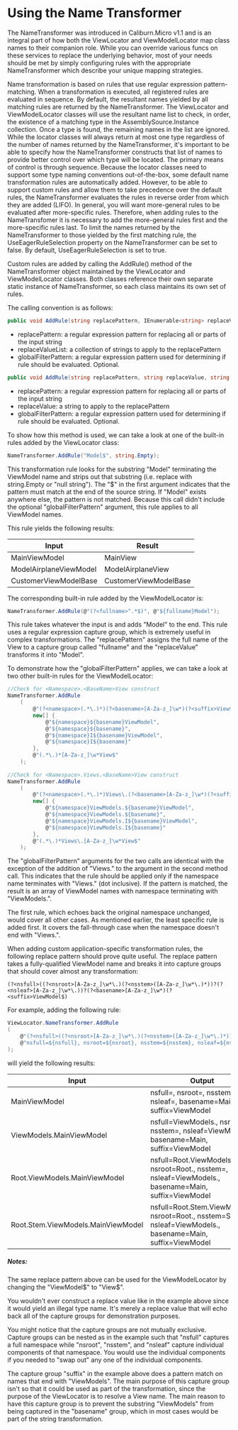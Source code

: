 # Using the Name Transformer

The NameTransformer was introduced in Caliburn.Micro v1.1 and is an integral part of how both the ViewLocator and ViewModelLocator map class names to their companion role. While you can override various funcs on these services to replace the underlying behavior, most of your needs should be met by simply configuring rules with the appropriate NameTransformer which describe your unique mapping strategies.

Name transformation is based on rules that use regular expression pattern-matching. When a transformation is executed, all registered rules are evaluated in sequence. By default, the resultant names yielded by all matching rules are returned by the NameTransformer. The ViewLocator and ViewModelLocator classes will use the resultant name list to check, in order, the existence of a matching type in the AssemblySource.Instance collection. Once a type is found, the remaining names in the list are ignored. While the locator classes will always return at most one type regardless of the number of names returned by the NameTransformer, it's important to be able to specify how the NameTransformer constructs that list of names to provide better control over which type will be located. The primary means of control is through sequence. Because the locator classes need to support some type naming conventions out-of-the-box, some default name transformation rules are automatically added. However, to be able to support custom rules and allow them to take precedence over the default rules, the NameTransformer evaluates the rules in reverse order from which they are added (LIFO). In general, you will want more-general rules to be evaluated after more-specific rules. Therefore, when adding rules to the NameTransfomer it is necessary to add the more-general rules first and the more-specific rules last. To limit the names returned by the NameTransformer to those yielded by the first matching rule, the UseEagerRuleSelection property on the NameTransformer can be set to false. By default, UseEagerRuleSelection is set to true.

Custom rules are added by calling the AddRule() method of the NameTransformer object maintained by the ViewLocator and ViewModelLocator classes. Both classes reference their own separate static instance of NameTransformer, so each class maintains its own set of rules.

The calling convention is as follows:

``` csharp
public void AddRule(string replacePattern, IEnumerable<string> replaceValueList, string globalFilterPattern = null)
```

 - replacePattern: a regular expression pattern for replacing all or parts of the input string
 - replaceValueList: a collection of strings to apply to the replacePattern
 - globalFilterPattern: a regular expression pattern used for determining if rule should be evaluated. Optional.

``` csharp
public void AddRule(string replacePattern, string replaceValue, string globalFilterPattern = null)
```

 - replacePattern: a regular expression pattern for replacing all or parts of the input string
 - replaceValue: a string to apply to the replacePattern
 - globalFilterPattern: a regular expression pattern used for determining if rule should be evaluated. Optional.

To show how this method is used, we can take a look at one of the built-in rules added by the ViewLocator class:

``` csharp
NameTransformer.AddRule("Model$", string.Empty);
```

This transformation rule looks for the substring "Model" terminating the ViewModel name and strips out that substring (i.e. replace with string.Empty or "null string"). The "$" in the first argument indicates that the pattern must match at the end of the source string. If "Model" exists anywhere else, the pattern is not matched. Because this call didn't include the optional "globalFilterPattern" argument, this rule applies to all ViewModel names.

This rule yields the following results:

| Input | Result |
|------------|------|
| MainViewModel | MainView |
| ModelAirplaneViewModel | ModelAirplaneView |
| CustomerViewModelBase | CustomerViewModelBase |

The corresponding built-in rule added by the ViewModelLocator is:

``` csharp
NameTransformer.AddRule(@"(?<fullname>^.*$)", @"${fullname}Model");
```

This rule takes whatever the input is and adds "Model" to the end. This rule uses a regular expression capture group, which is extremely useful in complex transformations. The "replacePattern" assigns the full name of the View to a capture group called "fullname" and the "replaceValue" transforms it into <fullname> "Model".

To demonstrate how the "globalFilterPattern" applies, we can take a look at two other built-in rules for the ViewModelLocator:

``` csharp
//Check for <Namespace>.<BaseName>View construct
NameTransformer.AddRule
    (
        @"(?<namespace>(.*\.)*)(?<basename>[A-Za-z_]\w*)(?<suffix>View$)",
        new[] {
            @"${namespace}${basename}ViewModel",
            @"${namespace}${basename}",
            @"${namespace}I${basename}ViewModel",
            @"${namespace}I${basename}"
        },
        @"(.*\.)*[A-Za-z_]\w*View$"
    );
 
//Check for <Namespace>.Views.<BaseName>View construct
NameTransformer.AddRule
    (
        @"(?<namespace>(.*\.)*)Views\.(?<basename>[A-Za-z_]\w*)(?<suffix>View$)",
        new[] {
            @"${namespace}ViewModels.${basename}ViewModel",
            @"${namespace}ViewModels.${basename}",
            @"${namespace}ViewModels.I${basename}ViewModel",
            @"${namespace}ViewModels.I${basename}"
        },
        @"(.*\.)*Views\.[A-Za-z_]\w*View$"
    );
```

The "globalFilterPattern" arguments for the two calls are identical with the exception of the addition of "Views\." to the argument in the second method call. This indicates that the rule should be applied only if the namespace name terminates with "Views." (dot inclusive). If the pattern is matched, the result is an array of ViewModel names with namespace terminating with "ViewModels.".

The first rule, which echoes back the original namespace unchanged, would cover all other cases. As mentioned earlier, the least specific rule is added first. It covers the fall-through case when the namespace doesn't end with "Views.".

When adding custom application-specific transformation rules, the following replace pattern should prove quite useful. The replace pattern takes a fully-qualified ViewModel name and breaks it into capture groups that should cover almost any transformation:

```
(?<nsfull>((?<nsroot>[A-Za-z_]\w*\.)(?<nsstem>([A-Za-z_]\w*\.)*))?(?<nsleaf>[A-Za-z_]\w*\.))?(?<basename>[A-Za-z_]\w*)(?<suffix>ViewModel$)
```

For example, adding the following rule:

``` csharp
ViewLocator.NameTransformer.AddRule
(
    @"(?<nsfull>((?<nsroot>[A-Za-z_]\w*\.)(?<nsstem>([A-Za-z_]\w*\.)*))?(?<nsleaf>[A-Za-z_]\w*\.))?(?<basename>[A-Za-z_]\w*)(?<suffix>ViewModel$)",
    @"nsfull=${nsfull}, nsroot=${nsroot}, nsstem=${nsstem}, nsleaf=${nsleaf}, basename=${basename}, suffix=${suffix}"
);
```

will yield the following results:

| Input | Output |
|------------|------|
| MainViewModel | nsfull=, nsroot=, nsstem=, nsleaf=, basename=Main, suffix=ViewModel |
| ViewModels.MainViewModel | nsfull=ViewModels., nsroot=, nsstem=, nsleaf=ViewModels., basename=Main, suffix=ViewModel |
| Root.ViewModels.MainViewModel | nsfull=Root.ViewModels., nsroot=Root., nsstem=, nsleaf=ViewModels., basename=Main, suffix=ViewModel |
| Root.Stem.ViewModels.MainViewModel | nsfull=Root.Stem.ViewModels., nsroot=Root., nsstem=Stem., nsleaf=ViewModels., basename=Main, suffix=ViewModel |

##### Notes:

The same replace pattern above can be used for the ViewModelLocator by changing the "ViewModel$" to "View$".

You wouldn't ever construct a replace value like in the example above since it would yield an illegal type name. It's merely a replace value that will echo back all of the capture groups for demonstration purposes.

You might notice that the capture groups are not mutually exclusive. Capture groups can be nested as in the example such that "nsfull" captures a full namespace while "nsroot", "nsstem", and "nsleaf" capture individual components of that namespace. You would use the individual components if you needed to "swap out" any one of the individual components.

The capture group "suffix" in the example above does a pattern match on names that end with "ViewModels". The main purpose of this capture group isn't so that it could be used as part of the transformation, since the purpose of the ViewLocator is to resolve a View name. The main reason to have this capture group is to prevent the substring "ViewModels" from being captured in the "basename" group, which in most cases would be part of the string transformation.